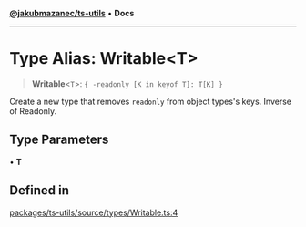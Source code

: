 [**@jakubmazanec/ts-utils**](../README.md) • **Docs**

---

# Type Alias: Writable\<T\>

> **Writable**\<`T`\>: `{ -readonly [K in keyof T]: T[K] }`

Create a new type that removes `readonly` from object types's keys. Inverse of Readonly<T>.

## Type Parameters

• **T**

## Defined in

[packages/ts-utils/source/types/Writable.ts:4](https://github.com/jakubmazanec/tools/blob/29163046acd1da0224b08fd05ca40f385e9ab4e5/packages/ts-utils/source/types/Writable.ts#L4)
